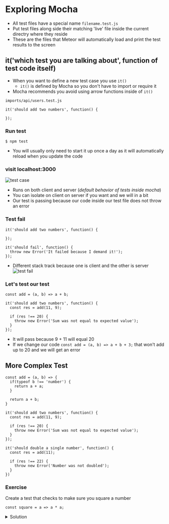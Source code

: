 # Exploring Mocha
* All test files have a special name `filename.test.js`
* Put test files along side their matching 'live' file inside the current directry where they reside
* These are the files that Meteor will automatically load and print the test results to the screen

## it('which test you are talking about', function of test code itself)
* When you want to define a new test case you use `it()`
    - `it()` is defined by Mocha so you don't have to import or require it
* Mocha recommends you avoid using arrow functions inside of `it()`

`imports/api/users.test.js`

```
it('should add two numbers', function() {

});
```

### Run test
`$ npm test`

* You will usually only need to start it up once a day as it will automatically reload when you update the code

### visit localhost:3000
![test case](https://i.imgur.com/VD0OMIY.png)

* Runs on both client and server (_default behavior of tests inside mocha_)
* You can isolate on client on server if you want and we will in a bit
* Our test is passing because our code inside our test file does not throw an error

### Test fail
```
it('should add two numbers', function() {

});

it('should fail', function() {
  throw new Error('It failed because I demand it!');  
});
```

* Different stack track because one is client and the other is server
![test fail](https://i.imgur.com/P1GTxIw.png)

### Let's test our test
```
const add = (a, b) => a + b;

it('should add two numbers', function() {
  const res = add(11, 9);

  if (res !== 20) {
    throw new Error('Sum was not equal to expected value');
  }
});
```

* It will pass because 9 + 11 will equal 20
* If we change our code `const add = (a, b) => a + b + 3;` that won't add up to 20 and we will get an error

## More Complex Test
```
const add = (a, b) => {
  if(typeof b !== 'number') {
    return a + a;
  }

  return a + b;
}

it('should add two numbers', function() {
  const res = add(11, 9);

  if (res !== 20) {
    throw new Error('Sum was not equal to expected value');
  }
});

it('should double a single number', function() {
  const res = add(11);

  if (res !== 22) {
    throw new Error('Number was not doubled');
  }
})
```

### Exercise
Create a test that checks to make sure you square a number

`const square = a => a * a;`

<details>
  <summary>Solution</summary>
```
const square = (a) => a * a;

it('should square a number', function() {
  const res = square(10);

  if (res !== 100) {
    throw new Error('Number was not squared');
  }
});
![passes!](https://i.imgur.com/aA1THNA.png)
```
</details>

## How to Group your tests with `describe()`
* For formatting only
* Call `describe('method your test is for', function for test)`

```
describe('add', function() {
  it('should add two numbers', function() {
    const res = add(11, 9);

    if (res !== 20) {
      throw new Error('Sum was not equal to expected value');
    }
  });

  it('should double a single number', function() {
    const res = add(11);

    if (res !== 22) {
      throw new Error('Number was not doubled');
    }
  });
});
```

## Exercise
Put square inside it's on describe block and call it `square`

<details>
  <summary>Solution</summary>
```
describe('square', function() {
  it('should square a number', function() {
    const res = square(10);

    if (res !== 100) {
      throw new Error('Number was not squared');
    }
  });
});
```
</details>



